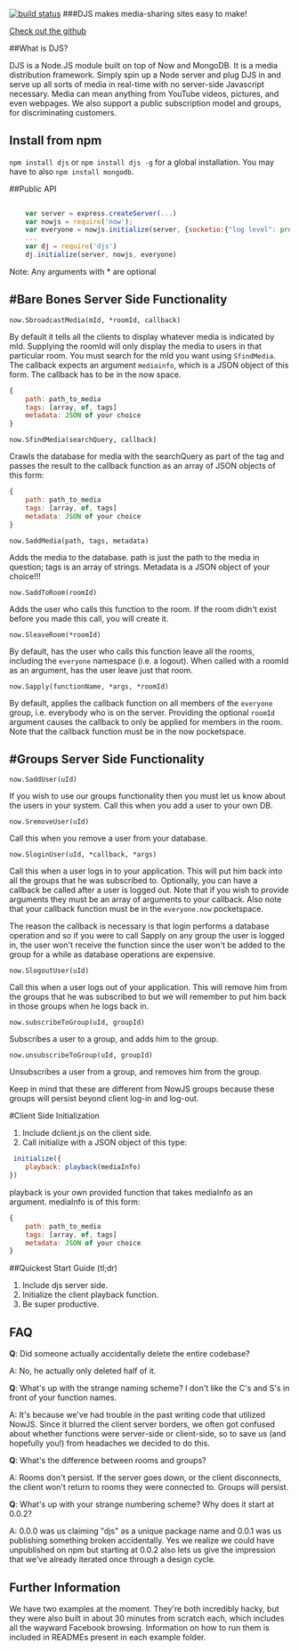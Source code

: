 [![build status](https://secure.travis-ci.org/khwang/DJS.png)](http://travis-ci.org/khwang/DJS)
###DJS makes media-sharing sites easy to make!

<a href="https://github.com/khwang/DJS">Check out the github</a>


##What is DJS?

DJS is a Node.JS module built on top of Now and MongoDB. It is a media distribution framework. Simply spin up a Node server and plug DJS in and serve up all sorts of media in real-time with no server-side Javascript necessary. Media can mean anything from YouTube videos, pictures, and even webpages. We also support a public subscription model and groups, for discriminating customers.

Install from npm
----------------

`npm install djs` or `npm install djs -g` for a global installation. You may have to also `npm install mongodb`.



##Public API

```javascript
	
	var server = express.createServer(...)
	var nowjs = require('now');
	var everyone = nowjs.initialize(server, {socketio:{"log level": process.argv[2]}});
	...
	var dj = require('djs')
	dj.initialize(server, nowjs, everyone)

```

Note: Any arguments with * are optional

#Bare Bones Server Side Functionality
------

	now.SbroadcastMedia(mId, *roomId, callback)

By default it tells all the clients to display whatever media is indicated by mId. Supplying the roomId will only display the media to users in that particular room. You must search for the mId you want using `SfindMedia`. The callback expects an argument `mediainfo`, which is a JSON object of this form. The callback has to be in the now space.

````javascript
{
	path: path_to_media
	tags: [array, of, tags]
	metadata: JSON of your choice
}
````

	now.SfindMedia(searchQuery, callback)

Crawls the database for media with the searchQuery as part of the tag and passes the result to the callback function as an array of JSON objects of this form:

````javascript
{ 
	path: path_to_media
	tags: [array, of, tags]
	metadata: JSON of your choice
}
````

	now.SaddMedia(path, tags, metadata)

Adds the media to the database. path is just the path to the media in question; tags is an array of strings. Metadata is a JSON object of your choice!!!

	now.SaddToRoom(roomId)

Adds the user who calls this function to the room. If the room didn't exist before you made this call, you will create it. 

	now.SleaveRoom(*roomId)

By default, has the user who calls this function leave all the rooms, including the `everyone` namespace (i.e. a logout). When called with a roomId as an argument, has the user leave just that room.

	now.Sapply(functionName, *args, *roomId)
	
By default, applies the callback function on all members of the `everyone` group, i.e. everybody who is on the server. Providing the optional `roomId` argument causes the callback to only be applied for members in the room. Note that the callback function must be in the now pocketspace.

#Groups Server Side Functionality
-----
	now.SaddUser(uId)

If you wish to use our groups functionality then you must let us know about the users in your system. Call this when you add a user to your own DB. 

	now.SremoveUser(uId)

Call this when you remove a user from your database. 

	now.SloginUser(uId, *callback, *args)

Call this when a user logs in to your application. This will put him back into all the groups that he was subscribed to. Optionally, you can have a callback be called after a user is logged out. Note that if you wish to provide arguments they must be an array of arguments to your callback. Also note that your callback function must be in the `everyone.now` pocketspace. 

The reason the callback is necessary is that login performs a database operation and so if you were to call Sapply on any group the user is logged in, the user won't receive the function since the user won't be added to the group for a while as database operations are expensive.

	now.SlogoutUser(uId)

Call this when a user logs out of your application. This will remove him from the groups that he was subscribed to but we will remember to put him back in those groups when he logs back in.

	now.subscribeToGroup(uId, groupId)

Subscribes a user to a group, and adds him to the group.

	now.unsubscribeToGroup(uId, groupId)

Unsubscribes a user from a group, and removes him from the group.

Keep in mind that these are different from NowJS groups because these groups will persist beyond client log-in and log-out. 

#Client Side Initialization

1. Include dclient.js on the client side.
2. Call initialize with a JSON object of this type:

````javascript
 initialize({
	playback: playback(mediaInfo)
})
````

playback is your own provided function that takes mediaInfo as an argument. mediaInfo is of this form:

````javascript
{ 
	path: path_to_media
	tags: [array, of, tags]
	metadata: JSON of your choice
}
````

##Quickest Start Guide (tl;dr)
1. Include djs server side.
2. Initialize the client playback function.
3. Be super productive.

FAQ
------
**Q**: Did someone actually accidentally delete the entire codebase?

A: No, he actually only deleted half of it.

**Q**: What's up with the strange naming scheme? I don't like the C's and S's in front of your function names.

A: It's because we've had trouble in the past writing code that utilized NowJS. Since it blurred the client server borders, we often got confused about whether functions were server-side or client-side, so to save us (and hopefully you!) from headaches we decided to do this.

**Q**: What's the difference between rooms and groups?

A: Rooms don't persist. If the server goes down, or the client disconnects, the client won't return to rooms they were connected to. Groups will persist. 

**Q**: What's up with your strange numbering scheme? Why does it start
at 0.0.2?

A: 0.0.0 was us claiming "djs" as a unique package name and 0.0.1 was us
publishing something broken accidentally. Yes we realize we could have unpublished on npm but starting at 0.0.2 also lets us give the impression that we've already iterated once through a design cycle.

Further Information
------------
We have two examples at the moment. They're both incredibly hacky, but they were also built in about 30 minutes from scratch each, which includes all the wayward Facebook browsing. Information on how to run them is included in READMEs present in each example folder.
